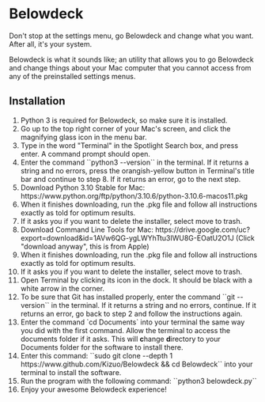 
# Belowdeck

Don't stop at the settings menu, go Belowdeck and change what you want. After all, it's your system.

Belowdeck is what it sounds like; an utility that allows you to go Belowdeck and change things about your Mac computer that you cannot access from any of the preinstalled settings menus. 

## Installation

<ol>
	<li>Python 3 is required for Belowdeck, so make sure it is installed. <br>
	<li>Go up to the top right corner of your Mac's screen, and click the magnifying glass icon in the menu bar. <br>
	<li>Type in the word "Terminal" in the Spotlight Search box, and press enter. A command prompt should open. <br>
	<li>Enter the command ``python3 --version`` in the terminal. If it returns a string and no errors, press the orangish-yellow button in Terminal's title bar and continue to step 8. If it returns an error, go to the next step. <br>
	<li>Download Python 3.10 Stable for Mac: https://www.python.org/ftp/python/3.10.6/python-3.10.6-macos11.pkg
	<li>When it finishes downloading, run the .pkg file and follow all instructions exactly as told for optimum results. <br>
	<li>If it asks you if you want to delete the installer, select move to trash. <br>
	<li>Download Command Line Tools for Mac: https://drive.google.com/uc?export=download&id=1AVw6QG-ygLWYhTtu3IWU8G-EOatU2O1J (Click "download anyway", this is from Apple) <br>
	<li>When it finishes downloading, run the .pkg file and follow all instructions exactly as told for optimum results. <br>
	<li>If it asks you if you want to delete the installer, select move to trash. <br>
	<li>Open Terminal by clicking its icon in the dock. It should be black with a white arrow in the corner. <br>
	<li>To be sure that Git has installed properly, enter the command ``git --version`` in the terminal. If it returns a string and no errors, continue. If it returns an error, go back to step 2 and follow the instructions again. <br>
	<li>Enter the command `cd Documents` into your terminal the same way you did with the first command. Allow the terminal to access the documents folder if it asks. This will <strong>c</strong>hange <strong>d</strong>irectory to your Documents folder for the software to install there. <br> 
	<li>Enter this command: ``sudo git clone --depth 1 https://www.github.com/Kizuo/Belowdeck && cd Belowdeck`` into your terminal to install the software. <br>
	<li>Run the program with the following command: ``python3 belowdeck.py``
	<li>Enjoy your awesome Belowdeck experience!
